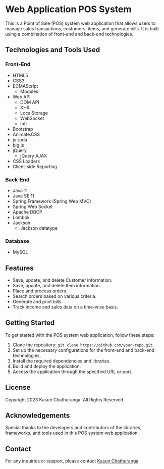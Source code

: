 # Web Application POS System

This is a Point of Sale (POS) system web application that allows users to manage sales transactions, customers, items, and generate bills. It is built using a combination of front-end and back-end technologies.

## Technologies and Tools Used

### Front-End
- HTML5
- CSS3
- ECMAScript
    - Modules
- Web API
    - DOM API
    - XHR
    - LocalStorage
    - WebSocket
    - Intl
- Bootstrap
- Animate.CSS
- js-joda
- big.js
- jQuery
    - jQuery AJAX
- CSS Loaders
- Client-side Reporting

### Back-End
- Java 11
- Java SE 11
- Spring Framework (Spring Web MVC)
- Spring Web Socket
- Apache DBCP
- Lombok
- Jackson
    - Jackson datatype

### Database
- MySQL

## Features

- Save, update, and delete Customer information.
- Save, update, and delete Item information.
- Place and process orders.
- Search orders based on various criteria.
- Generate and print bills.
- Track income and sales data on a time-wise basis.

## Getting Started

To get started with the POS system web application, follow these steps:

1. Clone the repository: `git clone https://github.com/your-repo.git`
2. Set up the necessary configurations for the front-end and back-end technologies.
3. Install the required dependencies and libraries.
4. Build and deploy the application.
5. Access the application through the specified URL or port.

## License

Copyright 2023 Kasun Chathuranga. All Rights Reserved.

## Acknowledgements

Special thanks to the developers and contributors of the libraries, frameworks, and tools used in this POS system web application.

## Contact

For any inquiries or support, please contact [Kasun Chathuranga](mailto:kasunchathuranga3732@gmail.com).
